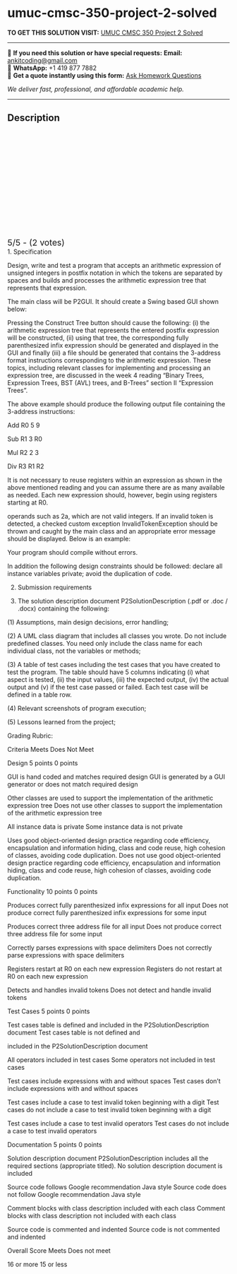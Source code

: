 # umuc-cmsc-350-project-2-solved
**TO GET THIS SOLUTION VISIT:** [UMUC CMSC 350 Project 2 Solved](https://www.ankitcodinghub.com/product/umuc-cmsc-350-project-2-solved/)


---

📩 **If you need this solution or have special requests:** **Email:** ankitcoding@gmail.com  
📱 **WhatsApp:** +1 419 877 7882  
📄 **Get a quote instantly using this form:** [Ask Homework Questions](https://www.ankitcodinghub.com/services/ask-homework-questions/)

*We deliver fast, professional, and affordable academic help.*

---

<h2>Description</h2>



<div class="kk-star-ratings kksr-auto kksr-align-center kksr-valign-top" data-payload="{&quot;align&quot;:&quot;center&quot;,&quot;id&quot;:&quot;121012&quot;,&quot;slug&quot;:&quot;default&quot;,&quot;valign&quot;:&quot;top&quot;,&quot;ignore&quot;:&quot;&quot;,&quot;reference&quot;:&quot;auto&quot;,&quot;class&quot;:&quot;&quot;,&quot;count&quot;:&quot;2&quot;,&quot;legendonly&quot;:&quot;&quot;,&quot;readonly&quot;:&quot;&quot;,&quot;score&quot;:&quot;5&quot;,&quot;starsonly&quot;:&quot;&quot;,&quot;best&quot;:&quot;5&quot;,&quot;gap&quot;:&quot;4&quot;,&quot;greet&quot;:&quot;Rate this product&quot;,&quot;legend&quot;:&quot;5\/5 - (2 votes)&quot;,&quot;size&quot;:&quot;24&quot;,&quot;title&quot;:&quot;UMUC CMSC 350 Project 2 Solved&quot;,&quot;width&quot;:&quot;138&quot;,&quot;_legend&quot;:&quot;{score}\/{best} - ({count} {votes})&quot;,&quot;font_factor&quot;:&quot;1.25&quot;}">

<div class="kksr-stars">

<div class="kksr-stars-inactive">
            <div class="kksr-star" data-star="1" style="padding-right: 4px">


<div class="kksr-icon" style="width: 24px; height: 24px;"></div>
        </div>
            <div class="kksr-star" data-star="2" style="padding-right: 4px">


<div class="kksr-icon" style="width: 24px; height: 24px;"></div>
        </div>
            <div class="kksr-star" data-star="3" style="padding-right: 4px">


<div class="kksr-icon" style="width: 24px; height: 24px;"></div>
        </div>
            <div class="kksr-star" data-star="4" style="padding-right: 4px">


<div class="kksr-icon" style="width: 24px; height: 24px;"></div>
        </div>
            <div class="kksr-star" data-star="5" style="padding-right: 4px">


<div class="kksr-icon" style="width: 24px; height: 24px;"></div>
        </div>
    </div>

<div class="kksr-stars-active" style="width: 138px;">
            <div class="kksr-star" style="padding-right: 4px">


<div class="kksr-icon" style="width: 24px; height: 24px;"></div>
        </div>
            <div class="kksr-star" style="padding-right: 4px">


<div class="kksr-icon" style="width: 24px; height: 24px;"></div>
        </div>
            <div class="kksr-star" style="padding-right: 4px">


<div class="kksr-icon" style="width: 24px; height: 24px;"></div>
        </div>
            <div class="kksr-star" style="padding-right: 4px">


<div class="kksr-icon" style="width: 24px; height: 24px;"></div>
        </div>
            <div class="kksr-star" style="padding-right: 4px">


<div class="kksr-icon" style="width: 24px; height: 24px;"></div>
        </div>
    </div>
</div>


<div class="kksr-legend" style="font-size: 19.2px;">
            5/5 - (2 votes)    </div>
    </div>
1. Specification

Design, write and test a program that accepts an arithmetic expression of unsigned integers in postfix notation in which the tokens are separated by spaces and builds and processes the arithmetic expression tree that represents that expression.

The main class will be P2GUI. It should create a Swing based GUI shown below:

Pressing the Construct Tree button should cause the following: (i) the arithmetic expression tree that represents the entered postfix expression will be constructed, (ii) using that tree, the corresponding fully parenthesized infix expression should be generated and displayed in the GUI and finally (iii) a file should be generated that contains the 3-address format instructions corresponding to the arithmetic expression. These topics, including relevant classes for implementing and processing an expression tree, are discussed in the week 4 reading “Binary Trees, Expression Trees, BST (AVL) trees, and B-Trees” section II “Expression Trees”.

The above example should produce the following output file containing the 3-address instructions:

Add R0 5 9

Sub R1 3 R0

Mul R2 2 3

Div R3 R1 R2

It is not necessary to reuse registers within an expression as shown in the above mentioned reading and you can assume there are as many available as needed. Each new expression should, however, begin using registers starting at R0.

operands such as 2a, which are not valid integers. If an invalid token is detected, a checked custom exception InvalidTokenException should be thrown and caught by the main class and an appropriate error message should be displayed. Below is an example:

Your program should compile without errors.

In addition the following design constraints should be followed: declare all instance variables private; avoid the duplication of code.

2. Submission requirements

2. The solution description document P2SolutionDescription (.pdf or .doc / .docx) containing the following:

(1) Assumptions, main design decisions, error handling;

(2) A UML class diagram that includes all classes you wrote. Do not include predefined classes. You need only include the class name for each individual class, not the variables or methods;

(3) A table of test cases including the test cases that you have created to test the program. The table should have 5 columns indicating (i) what aspect is tested, (ii) the input values, (iii) the expected output, (iv) the actual output and (v) if the test case passed or failed. Each test case will be defined in a table row.

(4) Relevant screenshots of program execution;

(5) Lessons learned from the project;

Grading Rubric:

Criteria Meets Does Not Meet

Design 5 points 0 points

GUI is hand coded and matches required design GUI is generated by a GUI generator or does not match required design

Other classes are used to support the implementation of the arithmetic expression tree Does not use other classes to support the implementation of the arithmetic expression tree

All instance data is private Some instance data is not private

Uses good object-oriented design practice regarding code efficiency, encapsulation and information hiding, class and code reuse, high cohesion of classes, avoiding code duplication. Does not use good object-oriented design practice regarding code efficiency, encapsulation and information hiding, class and code reuse, high cohesion of classes, avoiding code duplication.

Functionality 10 points 0 points

Produces correct fully parenthesized infix expressions for all input Does not produce correct fully parenthesized infix expressions for some input

Produces correct three address file for all input Does not produce correct three address file for some input

Correctly parses expressions with space delimiters Does not correctly parse expressions with space delimiters

Registers restart at R0 on each new expression Registers do not restart at R0 on each new expression

Detects and handles invalid tokens Does not detect and handle invalid tokens

Test Cases 5 points 0 points

Test cases table is defined and included in the P2SolutionDescription document Test cases table is not defined and

included in the P2SolutionDescription document

All operators included in test cases Some operators not included in test cases

Test cases include expressions with and without spaces Test cases don’t include expressions with and without spaces

Test cases include a case to test invalid token beginning with a digit Test cases do not include a case to test invalid token beginning with a digit

Test cases include a case to test invalid operators Test cases do not include a case to test invalid operators

Documentation 5 points 0 points

Solution description document P2SolutionDescription includes all the required sections (appropriate titled). No solution description document is included

Source code follows Google recommendation Java style Source code does not follow Google recommendation Java style

Comment blocks with class description included with each class Comment blocks with class description not included with each class

Source code is commented and indented Source code is not commented and indented

Overall Score Meets Does not meet

16 or more 15 or less
